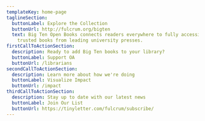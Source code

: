 ```yaml
---
templateKey: home-page
taglineSection:
  buttonLabel: Explore the Collection
  buttonUrl: http://fulcrum.org/bigten
  text: Big Ten Open Books connects readers everywhere to fully accessible,
    trusted books from leading university presses.
firstCallToActionSection:
  description: Ready to add Big Ten books to your library?
  buttonLabel: Support OA
  buttonUrl: /librarians
secondCallToActionSection:
  description: Learn more about how we're doing
  buttonLabel: Visualize Impact
  buttonUrl: /impact
thirdCallToActionSection:
  description: Stay up to date with our latest news
  buttonLabel: Join Our List
  buttonUrl: https://tinyletter.com/fulcrum/subscribe/
---
```

